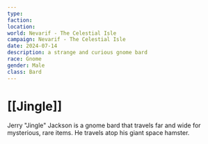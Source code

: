 ```yaml
---
type: 
faction: 
location: 
world: Nevarif - The Celestial Isle
campaign: Nevarif - The Celestial Isle
date: 2024-07-14
description: a strange and curious gnome bard
race: Gnome
gender: Male
class: Bard
---
```

# [[Jingle]]

Jerry "Jingle" Jackson is a gnome bard that travels far and wide for mysterious, rare items. He travels atop his giant space hamster. 

